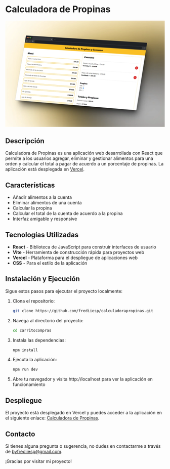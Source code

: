 # Calculadora de Propinas

![Calculadora de Propinas](https://github.com/frediiesp/calculadorapropinas/blob/main/screenshot.webp)

## Descripción

Calculadora de Propinas es una aplicación web desarrollada con React que permite a los usuarios agregar, eliminar y gestionar alimentos para una orden y calcular el total a pagar de acuerdo a un porcentaje de propinas. La aplicación está desplegada en [Vercel](https://calculadorapropinas.vercel.app/).

## Características

- Añadir alimentos a la cuenta
- Eliminar alimentos de una cuenta
- Calcular la propina
- Calcular el total de la cuenta de acuerdo a la propina
- Interfaz amigable y responsive

## Tecnologías Utilizadas

- **React** - Biblioteca de JavaScript para construir interfaces de usuario
- **Vite** - Herramienta de construcción rápida para proyectos web
- **Vercel** - Plataforma para el despliegue de aplicaciones web
- **CSS** - Para el estilo de la aplicación

## Instalación y Ejecución

Sigue estos pasos para ejecutar el proyecto localmente:

1. Clona el repositorio:
   ```bash
   git clone https://github.com/frediiesp/calculadorapropinas.git

2. Navega al directorio del proyecto:
   ```bash
   cd carritocompras

3. Instala las dependencias:
   ```bash
   npm install

4. Ejecuta la aplicación:
   ```bash
   npm run dev

5. Abre tu navegador y visita http://localhost para ver la aplicación en funcionamiento

## Despliegue

El proyecto está desplegado en Vercel y puedes acceder a la aplicación en el siguiente enlace: [Calculadora de Propinas](https://calculadorapropinas.vercel.app/).

## Contacto

Si tienes alguna pregunta o sugerencia, no dudes en contactarme a través de [byfrediiesp@gmail.com](byfrediiesp@gmail.com).

¡Gracias por visitar mi proyecto!
